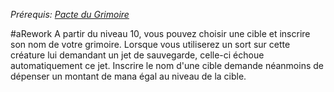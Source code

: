 *Prérequis: [Pacte du Grimoire](../../../1.%20Talent%20de%20base/Faveur%20de%20pacte.md#Pacte%20du%20Grimoire)*

#aRework 
A partir du niveau 10, vous pouvez choisir une cible et inscrire son nom de votre grimoire. Lorsque vous utiliserez un sort sur cette créature lui demandant un jet de sauvegarde, celle-ci échoue automatiquement ce jet.
Inscrire le nom d'une cible demande néanmoins de dépenser un montant de mana égal au niveau de la cible.